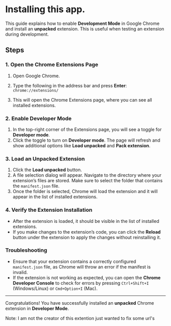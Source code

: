 # Installing this app.

This guide explains how to enable **Development Mode** in Google Chrome and install an **unpacked** extension. This is useful when testing an extension during development.

## Steps

### 1. Open the Chrome Extensions Page

1. Open Google Chrome.
2. Type the following in the address bar and press **Enter**:
`chrome://extensions/`

3. This will open the Chrome Extensions page, where you can see all installed extensions.

### 2. Enable Developer Mode

1. In the top-right corner of the Extensions page, you will see a toggle for **Developer mode**.
2. Click the toggle to turn on **Developer mode**. The page will refresh and show additional options like **Load unpacked** and **Pack extension**.

### 3. Load an Unpacked Extension

1. Click the **Load unpacked** button.
2. A file selection dialog will appear. Navigate to the directory where your extension’s files are stored. Make sure to select the folder that contains the `manifest.json` file.
3. Once the folder is selected, Chrome will load the extension and it will appear in the list of installed extensions.

### 4. Verify the Extension Installation

- After the extension is loaded, it should be visible in the list of installed extensions.
- If you make changes to the extension’s code, you can click the **Reload** button under the extension to apply the changes without reinstalling it.

### Troubleshooting

- Ensure that your extension contains a correctly configured `manifest.json` file, as Chrome will throw an error if the manifest is invalid.
- If the extension is not working as expected, you can open the **Chrome Developer Console** to check for errors by pressing `Ctrl+Shift+I` (Windows/Linux) or `Cmd+Option+I` (Mac).

---

Congratulations! You have successfully installed an **unpacked** Chrome extension in **Developer Mode**.


Note: I am not the creator of this extention just wanted to fix some url's
